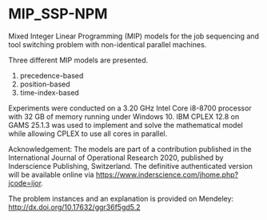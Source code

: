 # MIP_SSP-NPM

Mixed Integer Linear Programming (MIP) models for the job sequencing and tool switching problem with non-identical parallel machines.

Three different MIP models are presented. 
1) precedence-based
2) position-based
3) time-index-based

Experiments were conducted on a 3.20 GHz Intel Core i8-8700 processor with 32 GB of memory running under Windows 10. 
IBM CPLEX 12.8 on GAMS 25.1.3 was used to implement and solve the mathematical model while allowing CPLEX to use all cores in parallel. 

Acknowledgement: 
The models are part of a contribution published in the International Journal of Operational Research 2020, 
published by Inderscience Publishing, Switzerland. 
The definitive authenticated version will be available online via https://www.inderscience.com/jhome.php?jcode=ijor.

The problem instances and an explanation is provided on Mendeley: http://dx.doi.org/10.17632/ggr36f5gd5.2

